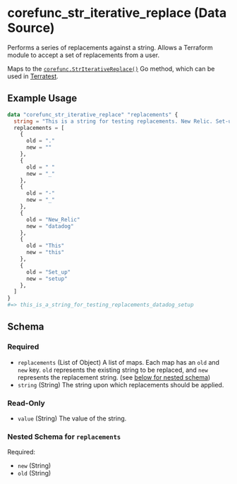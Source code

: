 <!--
---
page_title: "corefunc_str_iterative_replace Data Source - corefunc"
subcategory: ""
description: |-
  Performs a series of replacements against a string. Allows a Terraform
  module to accept a set of replacements from a user.
  Maps to the corefunc.StrIterativeReplace() URL
  Go method, which can be used in Terratest https://terratest.gruntwork.io.
---
-->

# corefunc_str_iterative_replace (Data Source)

Performs a series of replacements against a string. Allows a Terraform
module to accept a set of replacements from a user.

Maps to the [`corefunc.StrIterativeReplace()`](URL)
Go method, which can be used in [Terratest](https://terratest.gruntwork.io).

## Example Usage

```terraform
data "corefunc_str_iterative_replace" "replacements" {
  string = "This is a string for testing replacements. New Relic. Set-up."
  replacements = [
    {
      old = "."
      new = ""
    },
    {
      old = " "
      new = "_"
    },
    {
      old = "-"
      new = "_"
    },
    {
      old = "New_Relic"
      new = "datadog"
    },
    {
      old = "This"
      new = "this"
    },
    {
      old = "Set_up"
      new = "setup"
    },
  ]
}
#=> this_is_a_string_for_testing_replacements_datadog_setup
```

<!-- schema generated by tfplugindocs -->
## Schema

### Required

* `replacements` (List of Object) A list of maps. Each map has an `old` and `new` key. `old` represents the existing string to be replaced, and `new` represents the replacement string. (see [below for nested schema](#nestedatt--replacements))
* `string` (String) The string upon which replacements should be applied.

### Read-Only

* `value` (String) The value of the string.

<a id="nestedatt--replacements"></a>

### Nested Schema for `replacements`

Required:

* `new` (String)
* `old` (String)

<!-- Preview the provider docs with the Terraform registry provider docs preview tool: https://registry.terraform.io/tools/doc-preview -->
